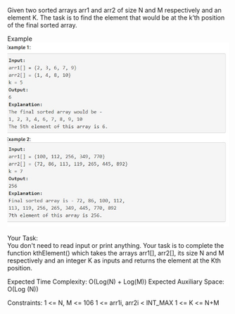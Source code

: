 Given two sorted arrays arr1 and arr2 of size N and M respectively and an element K. The task is to find the element that would be at the k’th position of the final sorted array.
 
Example
![Example : ](https://github.com/princemsd007/100DOC-with-GFG/blob/main/Day%201%20(Restarted)/ques%203.jpeg)


Your Task:  
You don't need to read input or print anything. Your task is to complete the function kthElement() which takes the arrays arr1[], arr2[], its size N and M respectively and an integer K as inputs and returns the element at the Kth position.


Expected Time Complexity: O(Log(N) + Log(M))
Expected Auxiliary Space: O(Log (N))


Constraints:
1 <= N, M <= 106
1 <= arr1i, arr2i < INT_MAX
1 <= K <= N+M
